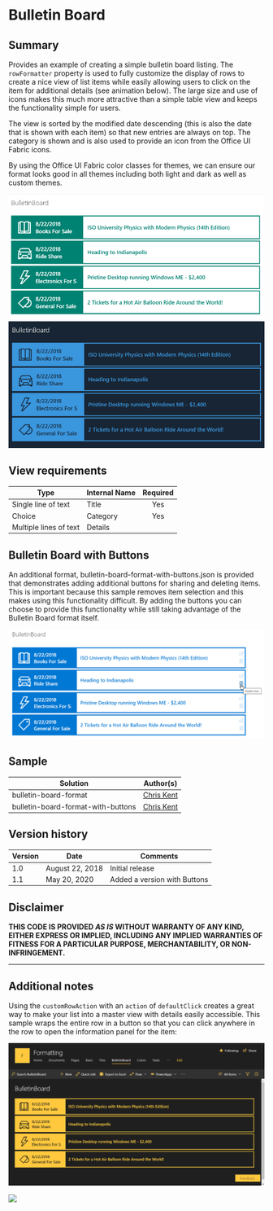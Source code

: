 # Bulletin Board

## Summary
Provides an example of creating a simple bulletin board listing. The `rowFormatter` property is used to fully customize the display of rows to create a nice view of list items while easily allowing users to click on the item for additional details (see animation below). The large size and use of icons makes this much more attractive than a simple table view and keeps the functionality simple for users.

The view is sorted by the modified date descending (this is also the date that is shown with each item) so that new entries are always on top. The category is shown and is also used to provide an icon from the Office UI Fabric icons.

By using the Office UI Fabric color classes for themes, we can ensure our format looks good in all themes including both light and dark as well as custom themes.

![Light and Dark Themes](./assets/screenshot.png)

## View requirements

|Type|Internal Name|Required|
|---|---|:---:|
|Single line of text|Title|Yes|
|Choice|Category|Yes|
|Multiple lines of text|Details||

## Bulletin Board with Buttons

An additional format, bulletin-board-format-with-buttons.json is provided that demonstrates adding additional buttons for sharing and deleting items. This is important because this sample removes item selection and this makes using this functionality difficult. By adding the buttons you can choose to provide this functionality while still taking advantage of the Bulletin Board format itself.

![With Buttons](./assets/screenshotWithButtons.png)

## Sample

Solution|Author(s)
--------|---------
bulletin-board-format | [Chris Kent](https://twitter.com/thechriskent)
bulletin-board-format-with-buttons | [Chris Kent](https://twitter.com/thechriskent)

## Version history

Version|Date|Comments
-------|----|--------
1.0|August 22, 2018|Initial release
1.1|May 20, 2020|Added a version with Buttons

## Disclaimer
**THIS CODE IS PROVIDED *AS IS* WITHOUT WARRANTY OF ANY KIND, EITHER EXPRESS OR IMPLIED, INCLUDING ANY IMPLIED WARRANTIES OF FITNESS FOR A PARTICULAR PURPOSE, MERCHANTABILITY, OR NON-INFRINGEMENT.**

---

## Additional notes

Using the `customRowAction` with an `action` of `defaultClick` creates a great way to make your list into a master view with details easily accessible. This sample wraps the entire row in a button so that you can click anywhere in the row to open the information panel for the item:

![Master Detail View](./assets/BulletinBoardDetails.gif)

<img src="https://telemetry.sharepointpnp.com/sp-dev-list-formatting/view-samples/bulletin-board-format" />
